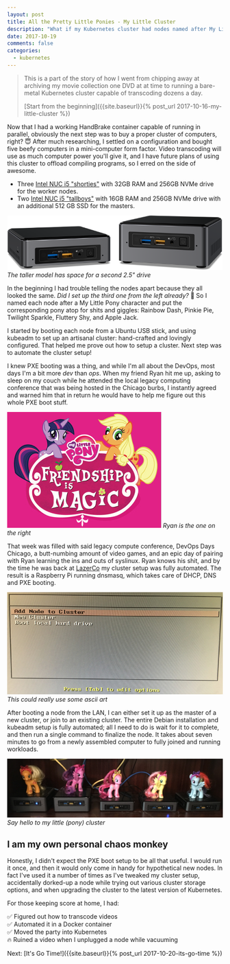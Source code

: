 ```yaml
---
layout: post
title: All the Pretty Little Ponies - My Little Cluster
description: "What if my Kubernetes cluster had nodes named after My Little Ponies?"
date: 2017-10-19
comments: false
categories:
  - kubernetes
---
```


> This is a part of the story of how I went from chipping away at archiving my movie collection one DVD
at at time to running a bare-metal Kubernetes cluster capable of transcoding dozens a day.
>
> [Start from the beginning]({{site.baseurl}}{% post_url 2017-10-16-my-little-cluster %})

Now that I had a working HandBrake container capable of running in parallel,
obviously the next step was to buy a proper cluster of computers, right? 😇
After much researching, I settled on a configuration and bought five beefy computers in a mini-computer form factor.
Video transcoding will use as much computer power you'll give it, and I have future plans
of using this cluster to offload compiling programs, so I erred on the side of awesome.

* Three [Intel NUC i5 "shorties"][shorty] with 32GB RAM and 256GB NVMe drive for the worker nodes.
* Two [Intel NUC i5 "tallboys"][tallboy] with 16GB RAM and 256GB NVMe drive with an additional 512 GB SSD for the masters.

![Comparison of a short BNK vs. a tall BNH](/images/handbrk8s/nucs.png)
*The taller model has space for a second 2.5" drive*

In the beginning I had trouble telling the nodes
apart because they all looked the same. _Did I set up the third one from the left already?_ 🤔
So I named each node after a My Little Pony character and put the corresponding pony
atop for shits and giggles:
Rainbow Dash, Pinkie Pie, Twilight Sparkle, Fluttery Shy, and Apple Jack.

I started by booting each node from a Ubuntu USB stick, and using
kubeadm to set up an artisanal cluster: hand-crafted and lovingly configured.
That helped me prove out how to setup a cluster. Next step was to automate the cluster setup!

I knew PXE booting was a thing, and while I'm all about the
DevOps, most days I'm a bit more _dev_ than _ops_. When my friend Ryan hit me up,
asking to sleep on my couch while he attended the
local legacy computing conference that was being hosted in the Chicago burbs, I instantly
agreed and warned him that in return he would have to help me figure out this whole
PXE boot stuff.

![Friendship is Magic](/images/handbrk8s/friendship-is-magic.jpg)
*Ryan is the one on the right*

That week was filled with said legacy compute conference, DevOps Days Chicago,
a butt-numbing amount of video games, and an epic day of pairing with Ryan
learning the ins and outs of syslinux. Ryan knows his shit, and by the time he was back at
[LazerCo](https://www.ligo.caltech.edu/) my cluster setup was fully automated.
The result is a Raspberry Pi running dnsmasq, which takes care of DHCP, DNS and PXE booting.

![Blurry photo of my PXE boot screen](/images/handbrk8s/ponyboot.jpg)
*This could really use some ascii art*

After booting a node from the LAN, I can either set it up
as the master of a new cluster, or join to an existing cluster. The entire
Debian installation and kubeadm setup is fully automated; all I need to do is wait for it
to complete, and then run a single command to finalize the node. It takes about seven minutes
to go from a newly assembled computer to fully joined and running workloads.

![Five computers with My Little Ponies on top of them](/images/handbrk8s/pony-cluster.jpg)
*Say hello to my little (pony) cluster*

## I am my own personal chaos monkey
Honestly, I didn't expect the PXE boot setup to be all that useful. I would run it once, and then
it would only come in handy for hypothetical new nodes. In fact I've used it a number
of times as I've tweaked my cluster setup, accidentally dorked-up a node while trying out
various cluster storage options, and when upgrading the cluster to the latest
version of Kubernetes.

For those keeping score at home, I had:

✅ Figured out how to transcode videos<br/>
✅ Automated it in a Docker container<br/>
✅ Moved the party into Kubernetes<br/>
🔥 Ruined a video when I unplugged a node while vacuuming

Next: [It's Go Time!]({{site.baseurl}}{% post_url 2017-10-20-its-go-time %})

[shorty]: https://www.intel.com/content/www/us/en/products/boards-kits/nuc/kits/nuc7i5bnk.html
[tallboy]: https://www.intel.com/content/www/us/en/products/boards-kits/nuc/kits/nuc7i5bnh.html
